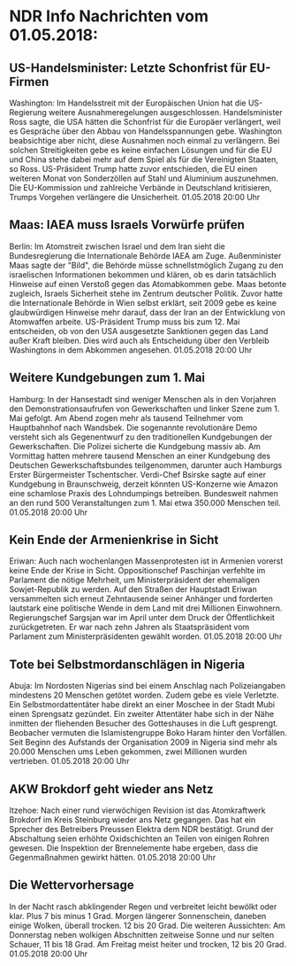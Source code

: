 # NDR Info Nachrichten vom 01.05.2018:


## US-Handelsminister: Letzte Schonfrist für EU-Firmen
Washington: Im Handelsstreit mit der Europäischen Union hat die US-Regierung weitere Ausnahmeregelungen ausgeschlossen. Handelsminister Ross sagte, die USA hätten die Schonfrist für die Europäer verlängert, weil es Gespräche über den Abbau von Handelsspannungen gebe. Washington beabsichtige aber nicht, diese Ausnahmen noch einmal zu verlängern. Bei solchen Streitigkeiten gebe es keine einfachen Lösungen und für die EU und China stehe dabei mehr auf dem Spiel als für die Vereinigten Staaten, so Ross. US-Präsident Trump hatte zuvor entschieden, die EU einen weiteren Monat von Sonderzöllen auf Stahl und Aluminium auszunehmen. Die EU-Kommission und zahlreiche Verbände in Deutschland kritisieren, Trumps Vorgehen verlängere die Unsicherheit. 01.05.2018 20:00 Uhr 

## Maas: IAEA muss Israels Vorwürfe prüfen
Berlin: Im Atomstreit zwischen Israel und dem Iran sieht die Bundesregierung die Internationale Behörde IAEA am Zuge. Außenminister Maas sagte der "Bild", die Behörde müsse schnellstmöglich Zugang zu den israelischen Informationen bekommen und klären, ob es darin tatsächlich Hinweise auf einen Verstoß gegen das Atomabkommen gebe. Maas betonte zugleich, Israels Sicherheit stehe im Zentrum deutscher Politik. Zuvor hatte die Internationale Behörde in Wien selbst erklärt, seit 2009 gebe es keine glaubwürdigen Hinweise mehr darauf, dass der Iran an der Entwicklung von Atomwaffen arbeite. US-Präsident Trump muss bis zum 12. Mai entscheiden, ob von den USA ausgesetzte Sanktionen gegen das Land außer Kraft bleiben. Dies wird auch als Entscheidung über den Verbleib Washingtons in dem Abkommen angesehen. 01.05.2018 20:00 Uhr 

## Weitere Kundgebungen zum 1. Mai
Hamburg: In der Hansestadt sind weniger Menschen als in den Vorjahren den Demonstrationsaufrufen von Gewerkschaften und linker Szene zum 1. Mai gefolgt. Am Abend zogen mehr als tausend Teilnehmer vom Hauptbahnhof nach Wandsbek. Die sogenannte revolutionäre Demo versteht sich als Gegenentwurf zu den traditionellen Kundgebungen der Gewerkschaften. Die Polizei sicherte die Kundgebung massiv ab. Am Vormittag hatten mehrere tausend Menschen an einer Kundgebung des Deutschen Gewerkschaftsbundes teilgenommen, darunter auch Hamburgs Erster Bürgermeister Tschentscher. Verdi-Chef Bsirske sagte auf einer Kundgebung in Braunschweig, derzeit könnten US-Konzerne wie Amazon eine schamlose Praxis des Lohndumpings betreiben. Bundesweit nahmen an den rund 500 Veranstaltungen zum 1. Mai etwa 350.000 Menschen teil. 01.05.2018 20:00 Uhr 

## Kein Ende der Armenienkrise in Sicht
Eriwan: Auch nach wochenlangen Massenprotesten ist in Armenien vorerst keine Ende der Krise in Sicht. Oppositionschef Paschinjan verfehlte im Parlament die nötige Mehrheit, um Ministerpräsident der ehemaligen Sowjet-Republik zu werden. Auf den Straßen der Hauptstadt Eriwan versammelten sich erneut Zehntausende seiner Anhänger und forderten lautstark eine politische Wende in dem Land mit drei Millionen Einwohnern. Regierungschef Sargsjan war im April unter dem Druck der Öffentlichkeit zurückgetreten. Er war nach zehn Jahren als Staatspräsident vom Parlament zum Ministerpräsidenten gewählt worden. 01.05.2018 20:00 Uhr 

## Tote bei Selbstmordanschlägen in Nigeria
Abuja: Im Nordosten Nigerias sind bei einem Anschlag nach Polizeiangaben mindestens 20 Menschen getötet worden. Zudem gebe es viele Verletzte. Ein Selbstmordattentäter habe direkt an einer Moschee in der Stadt Mubi einen Sprengsatz gezündet. Ein zweiter Attentäter habe sich in der Nähe inmitten der fliehenden Besucher des Gotteshauses in die Luft gesprengt. Beobacher vermuten die Islamistengruppe Boko Haram hinter den Vorfällen. Seit Beginn des Aufstands der Organisation 2009 in Nigeria sind mehr als 20.000 Menschen ums Leben gekommen, zwei Millionen wurden vertrieben. 01.05.2018 20:00 Uhr 

## AKW Brokdorf geht wieder ans Netz
Itzehoe: Nach einer rund vierwöchigen Revision ist das Atomkraftwerk Brokdorf im Kreis Steinburg wieder ans Netz gegangen. Das hat ein Sprecher des Betreibers Preussen Elektra dem NDR bestätigt. Grund der Abschaltung seien erhöhte Oxidschichten an Teilen von einigen Rohren gewesen. Die Inspektion der Brennelemente habe ergeben, dass die Gegenmaßnahmen gewirkt hätten. 01.05.2018 20:00 Uhr 

## Die Wettervorhersage
In der Nacht rasch abklingender Regen und verbreitet leicht bewölkt oder klar. Plus 7 bis minus 1 Grad. Morgen längerer Sonnenschein, daneben einige Wolken, überall trocken. 12 bis 20 Grad. Die weiteren Aussichten: Am Donnerstag neben wolkigen Abschnitten zeitweise Sonne und nur selten Schauer, 11 bis 18 Grad. Am Freitag meist heiter und trocken, 12 bis 20 Grad. 01.05.2018 20:00 Uhr 

